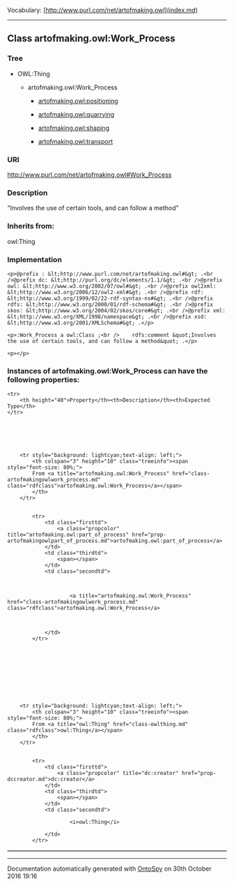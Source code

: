 Vocabulary: [http://www.purl.com/net/artofmaking.owl](index.md) 



---	
	




    


## Class artofmaking.owl:Work_Process


### Tree

* OWL:Thing
    * artofmaking.owl:Work_Process


        * [artofmaking.owl:positioning](class-artofmakingowlpositioning.md) 

        * [artofmaking.owl:quarrying](class-artofmakingowlquarrying.md) 

        * [artofmaking.owl:shaping](class-artofmakingowlshaping.md) 

        * [artofmaking.owl:transport](class-artofmakingowltransport.md) 
        






### URI
http://www.purl.com/net/artofmaking.owl#Work_Process

### Description
&quot;Involves the use of certain tools, and can follow a method&quot;



### Inherits from:
owl:Thing




### Implementation
```
<p>@prefix : &lt;http://www.purl.com/net/artofmaking.owl#&gt; .<br />@prefix dc: &lt;http://purl.org/dc/elements/1.1/&gt; .<br />@prefix owl: &lt;http://www.w3.org/2002/07/owl#&gt; .<br />@prefix owl2xml: &lt;http://www.w3.org/2006/12/owl2-xml#&gt; .<br />@prefix rdf: &lt;http://www.w3.org/1999/02/22-rdf-syntax-ns#&gt; .<br />@prefix rdfs: &lt;http://www.w3.org/2000/01/rdf-schema#&gt; .<br />@prefix skos: &lt;http://www.w3.org/2004/02/skos/core#&gt; .<br />@prefix xml: &lt;http://www.w3.org/XML/1998/namespace&gt; .<br />@prefix xsd: &lt;http://www.w3.org/2001/XMLSchema#&gt; .</p>

<p>:Work_Process a owl:Class ;<br />    rdfs:comment &quot;Involves the use of certain tools, and can follow a method&quot; .</p>

<p></p>
```




### Instances of artofmaking.owl:Work_Process can have the following properties:

<table border="1" cellspacing="3" cellpadding="5" class="classproperties table-hover ">

    <tr>
        <th height="40">Property</th><th>Description</th><th>Expected Type</th>
    </tr>

          

        
            
        
        <tr style="background: lightcyan;text-align: left;">
            <th colspan="3" height="10" class="treeinfo"><span style="font-size: 80%;">
            From <a title="artofmaking.owl:Work_Process" href="class-artofmakingowlwork_process.md" class="rdfclass">artofmaking.owl:Work_Process</a></span>
            </th>
        </tr>       

            
            <tr>
                <td class="firsttd">
                    <a class="propcolor" title="artofmaking.owl:part_of_process" href="prop-artofmakingowlpart_of_process.md">artofmaking.owl:part_of_process</a>         
                </td>
                <td class="thirdtd">
                    <span></span>
                </td>
                <td class="secondtd">
                    
                    

                        <a title="artofmaking.owl:Work_Process" href="class-artofmakingowlwork_process.md" class="rdfclass">artofmaking.owl:Work_Process</a>

                    
                    
                </td>
            </tr>

            

        

          

        
            
        
        <tr style="background: lightcyan;text-align: left;">
            <th colspan="3" height="10" class="treeinfo"><span style="font-size: 80%;">
            From <a title="owl:Thing" href="class-owlthing.md" class="rdfclass">owl:Thing</a></span>
            </th>
        </tr>       

            
            <tr>
                <td class="firsttd">
                    <a class="propcolor" title="dc:creator" href="prop-dccreator.md">dc:creator</a>         
                </td>
                <td class="thirdtd">
                    <span></span>
                </td>
                <td class="secondtd">
                    
                        <i>owl:Thing</i>
                    
                </td>
            </tr>

            

        

    

</table>













---

Documentation automatically generated with [OntoSpy](http://ontospy.readthedocs.org/ "Open") on 30th October 2016 19:16